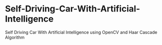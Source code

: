 # Self-Driving-Car-With-Artificial-Intelligence
Self Driving Car With Artificial Intelligence using OpenCV and Haar Cascade Algorithm
